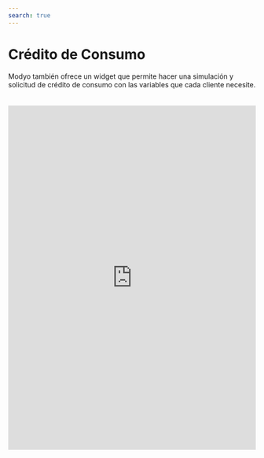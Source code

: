 ```yaml
---
search: true
---
```


# Crédito de Consumo

Modyo también ofrece un widget que permite hacer una simulación y solicitud de crédito de consumo con las variables que cada cliente necesite.

<iframe src="https://widgets.modyo.com/personas/retail-consumer-loan" width="100%" height="700px" frameBorder="0" style="overflow:auto;margin-top:20px;"/>

### Propiedades

Las propiedades predeterminadas que el cliente puede modificar para su simulación y solicitud son:

|Funcionalidad|Descripción|
|:------------|:----------|
|Monto del Crédito|Presenta el monto a solicitar de crédito a la institución.|
|Cuotas|Esta consulta muestra las cuotas del crédito a solicitar.|
Meses de gracia|Esa sección permite seleccionar los meses de gracia de pago al cliente.|
|Fechas de no pago|El cliente puede seleccionar fechas de no pago del crédito en caso de ser necesarias.|
|Abono en cuenta|Corresponde a la cuenta a la que se añadirá el monto solicitado como crédito.|
|Seguros|Corresponde a la selección de seguros que el cliente podrá solicitar junto a su crédito, en caso de que sean necesarios.|
|

Al seleccionar cada una de estas opciones, el widget mostrará el monto y la simulación hecha con la cuota a pagar, junto a un informe de los detalles adjuntos del crédito.

Finalmente, aparecerá un botón que permite que el cliente solicite directamente el crédito a la institución.
